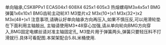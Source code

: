单向轴承,CSK8PPx1
ECAS04x1
608X4
625x1
605x3
热熔螺母M3x4x5x1
BMG弹簧1x6x10x1
BMG齿轮主动轮X1
M3垫片x2
M3x(10+)x1
M3x(32+)x2 
M3x(48+)x1
注意事项,请确认好单向轴承方向再压入,如果不慎压反,可以用滑轮垫在下面利用主轴敲出,
主轴请使用M3*48穿心加强,请从单向轮向BMG方向穿入,BMG固定电螺丝请对准主轴固定孔,
M3垫片用于弹簧两头,弹簧只要轻压料不打滑就行.具体可看配图.本架架配合5.8L米桶使用.
